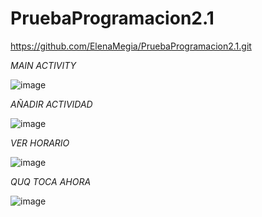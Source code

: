 # PruebaProgramacion2.1

https://github.com/ElenaMegia/PruebaProgramacion2.1.git


*MAIN ACTIVITY*



![image](https://user-images.githubusercontent.com/72968353/204764867-13940f8a-ef25-41da-a93c-6c85774a79b6.png)



*AÑADIR ACTIVIDAD*



![image](https://user-images.githubusercontent.com/72968353/204765861-86b5c1c1-c50d-4274-8dbb-1734ceeff125.png)




*VER HORARIO*


![image](https://user-images.githubusercontent.com/72968353/204766137-6c720469-2d5d-4b58-9e7c-a733f1ed7e4e.png)




*QUQ TOCA AHORA*

![image](https://user-images.githubusercontent.com/72968353/204766217-30b1ae8d-b329-4949-b1ff-6c42a5e6b9a2.png)



